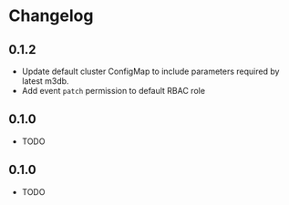 # Changelog

## 0.1.2

* Update default cluster ConfigMap to include parameters required by latest m3db.
* Add event `patch` permission to default RBAC role

## 0.1.0

* TODO

## 0.1.0

* TODO
